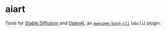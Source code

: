 # aiart

Tools for [Stable Diffusion](https://github.com/kamangir/blue-stability) and [OpenAI](https://github.com/kamangir/openai), an [`awesome-bash-cli`](https://github.com/kamangir/awesome-bash-cli) (`abcli`) plugin.